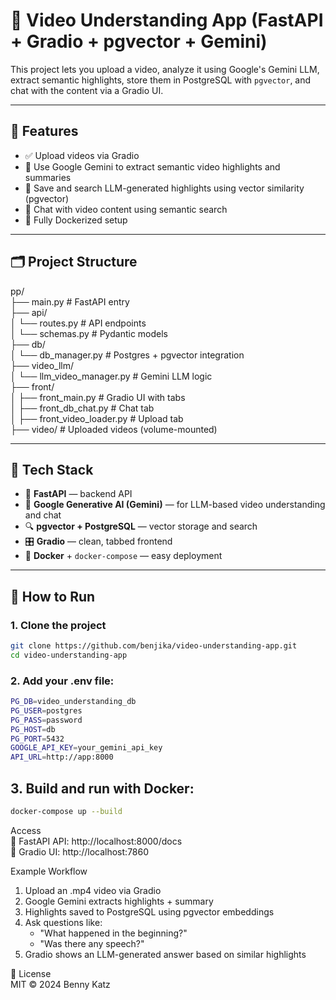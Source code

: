 # 🎥 Video Understanding App (FastAPI + Gradio + pgvector + Gemini)

This project lets you upload a video, analyze it using Google's Gemini LLM, extract semantic highlights, store them in PostgreSQL with `pgvector`, and chat with the content via a Gradio UI.

---

## 🚀 Features

- ✅ Upload videos via Gradio
- 🤖 Use Google Gemini to extract semantic video highlights and summaries
- 🧠 Save and search LLM-generated highlights using vector similarity (pgvector)
- 💬 Chat with video content using semantic search
- 🐳 Fully Dockerized setup

---

## 🗂️ Project Structure

pp/  
├── main.py # FastAPI entry  
├── api/  
│ └── routes.py # API endpoints  
│ └── schemas.py # Pydantic models  
├── db/  
│ └── db_manager.py # Postgres + pgvector integration  
├── video_llm/  
│ └── llm_video_manager.py # Gemini LLM logic  
├── front/  
│ ├── front_main.py # Gradio UI with tabs  
│ ├── front_db_chat.py # Chat tab  
│ ├── front_video_loader.py # Upload tab  
├── video/ # Uploaded videos (volume-mounted)  


---

## 🧰 Tech Stack

- 🧬 **FastAPI** — backend API
- 🤖 **Google Generative AI (Gemini)** — for LLM-based video understanding and chat
- 🔍 **pgvector + PostgreSQL** — vector storage and search
- 🎛 **Gradio** — clean, tabbed frontend
- 🐳 **Docker** + `docker-compose` — easy deployment

---

## 🧪 How to Run

### 1. Clone the project

```bash
git clone https://github.com/benjika/video-understanding-app.git
cd video-understanding-app
```

### 2. Add your .env file:

```bash
PG_DB=video_understanding_db
PG_USER=postgres
PG_PASS=password
PG_HOST=db
PG_PORT=5432
GOOGLE_API_KEY=your_gemini_api_key
API_URL=http://app:8000
```

## 3. Build and run with Docker:
```bash
docker-compose up --build
```

Access  
🧠 FastAPI API: http://localhost:8000/docs  
💬 Gradio UI: http://localhost:7860  

Example Workflow  
1. Upload an .mp4 video via Gradio  
2. Google Gemini extracts highlights + summary  
3. Highlights saved to PostgreSQL using pgvector embeddings  
4. Ask questions like:  
    - "What happened in the beginning?"  
    - "Was there any speech?"  
5. Gradio shows an LLM-generated answer based on similar highlights  

📜 License  
MIT © 2024 Benny Katz